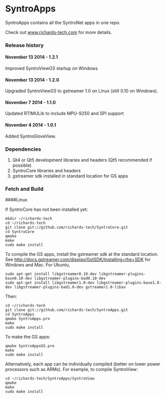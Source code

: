 # SyntroApps

SyntroApps contains all the SyntroNet apps in one repo.

Check out www.richards-tech.com for more details.

### Release history

#### November 13 2014 - 1.2.1

Improved SyntroViewGS startup on Windows

#### November 13 2014 - 1.2.0

Upgraded SyntroViewGS to gstreamer 1.0 on Linux (still 0.10 on Windows).

#### November 7 2014 - 1.1.0

Updated RTIMULib to include MPU-9250 and SPI support

#### November 4 2014 - 1.0.1

Added SyntroGloveView.

### Dependencies

1. Qt4 or Qt5 development libraries and headers (Qt5 recommended if possible)
2. SyntroCore libraries and headers 
3. gstreamer sdk installed in standard location for GS apps


### Fetch and Build

####Linux

If SyntroCore has not been installed yet:

	mkdir ~/richards-tech
	cd ~/richards-tech
	git clone git://github.com/richards-tech/SyntroCore.git
	cd SyntroCore
	qmake
	make
	sudo make install

To compile the GS apps, install the gstreamer sdk at the standard location. See http://docs.gstreamer.com/display/GstSDK/Installing+the+SDK for Windows and Mac. For Ubuntu,

	sudo apt-get install libgstreamer0.10-dev libgstreamer-plugins-base0.10-dev libgstreamer-plugins-bad0.10-dev	
	sudo apt-get install libgstreamer1.0-dev libgstreamer-plugins-base1.0-dev libgstreamer-plugins-bad1.0-dev gstreamer1.0-libav	

	
Then:

	cd ~/richards-tech
	git clone git://github.com/richards-tech/SyntroApps.git
	cd SyntroApps
	qmake SyntroApps.pro
	make
	sudo make install

To make the GS apps:

	qmake SyntroAppsGS.pro
	make
	sudo make install


Alternatively, each app can be individually compiled (better on lower power processors such as ARMs). For example, to compile SyntroView:

	cd ~/richards-tech/SyntroApps/SyntroView
	qmake
	make
	sudo make install



